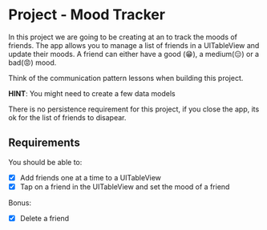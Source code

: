 # Project - Mood Tracker

In this project we are going to be creating at an to track the moods of friends. The app allows you to manage a list of friends in a UITableView and update their moods. A friend can either have a good (😁), a medium(😑) or a bad(😡) mood.

Think of the communication pattern lessons when building this project.

**HINT**: You might need to create a few data models

There is no persistence requirement for this project, if you close the app, its ok for the list of friends to disapear.

## Requirements

You should be able to:

- [x] Add friends one at a time to a UITableView
- [x] Tap on a friend in the UITableView and set the mood of a friend

Bonus:

- [x] Delete a friend

